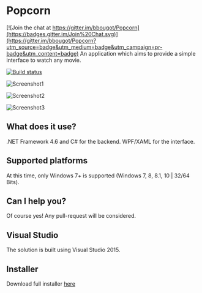 # Popcorn

[![Join the chat at https://gitter.im/bbougot/Popcorn](https://badges.gitter.im/Join%20Chat.svg)](https://gitter.im/bbougot/Popcorn?utm_source=badge&utm_medium=badge&utm_campaign=pr-badge&utm_content=badge)
An application which aims to provide a simple interface to watch any movie.

[![Build status](https://ci.appveyor.com/api/projects/status/2tijq4sm43r87lmf?svg=true)](https://ci.appveyor.com/project/bbougot/popcorn)

![Screenshot1](https://cloud.githubusercontent.com/assets/8962802/9643432/2d85a3a4-51c2-11e5-87bf-55ee81d5cc7a.jpg)

![Screenshot2](https://cloud.githubusercontent.com/assets/8962802/9288484/e6f0a25e-4348-11e5-9317-f8c0dee12729.jpg)

![Screenshot3](https://cloud.githubusercontent.com/assets/8962802/9288481/dee26ee4-4348-11e5-972e-b7609bd07ca8.jpg)

## What does it use?
.NET Framework 4.6 and C# for the backend. WPF/XAML for the interface.

## Supported platforms
At this time, only Windows 7+ is supported (Windows 7, 8, 8.1, 10 | 32/64 Bits).

## Can I help you?
Of course yes! Any pull-request will be considered.

## Visual Studio
The solution is built using Visual Studio 2015.

## Installer
Download full installer [here](https://github.com/bbougot/Popcorn/releases/download/1.0.8/Setup.exe)
